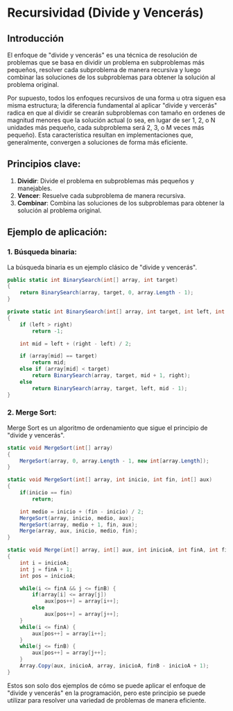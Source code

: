 # Recursividad (Divide y Vencerás)

## Introducción

El enfoque de "divide y vencerás" es una técnica de resolución de problemas que se basa en dividir un problema en subproblemas más pequeños, resolver cada subproblema de manera recursiva y luego combinar las soluciones de los subproblemas para obtener la solución al problema original.

Por supuesto, todos los enfoques recursivos de una forma u otra siguen esa misma estructura;
la diferencia fundamental al aplicar "divide y vercerás" radica en que al dividir se crearán subproblemas con tamaño en ordenes de magnitud menores que la solución actual (o sea, en lugar de ser 1, 2, o N unidades más pequeño, cada subproblema será 2, 3, o M veces más pequeño).
Esta característica resultan en implementaciones que, generalmente, convergen a soluciones de forma más eficiente.

## Principios clave:

1. **Dividir**: Divide el problema en subproblemas más pequeños y manejables.
2. **Vencer**: Resuelve cada subproblema de manera recursiva.
3. **Combinar**: Combina las soluciones de los subproblemas para obtener la solución al problema original.

## Ejemplo de aplicación: 

### 1. Búsqueda binaria:

La búsqueda binaria es un ejemplo clásico de "divide y vencerás".

```csharp
public static int BinarySearch(int[] array, int target)
{
    return BinarySearch(array, target, 0, array.Length - 1);
}

private static int BinarySearch(int[] array, int target, int left, int right)
{
    if (left > right)
        return -1;

    int mid = left + (right - left) / 2;

    if (array[mid] == target)
        return mid;
    else if (array[mid] < target)
        return BinarySearch(array, target, mid + 1, right);
    else
        return BinarySearch(array, target, left, mid - 1);
}
```

### 2. Merge Sort:

Merge Sort es un algoritmo de ordenamiento que sigue el principio de "divide y vencerás".

```csharp
static void MergeSort(int[] array)
{
    MergeSort(array, 0, array.Length - 1, new int[array.Length]);
}

static void MergeSort(int[] array, int inicio, int fin, int[] aux)
{
    if(inicio == fin)
        return;

    int medio = inicio + (fin - inicio) / 2;
    MergeSort(array, inicio, medio, aux);
    MergeSort(array, medio + 1, fin, aux);
    Merge(array, aux, inicio, medio, fin);
}

static void Merge(int[] array, int[] aux, int inicioA, int finA, int finB)
{
    int i = inicioA;
    int j = finA + 1;
    int pos = inicioA;

    while(i <= finA && j <= finB) {
        if(array[i] <= array[j])
            aux[pos++] = array[i++];
        else
            aux[pos++] = array[j++];
    }
    while(i <= finA) {
        aux[pos++] = array[i++];
    }
    while(j <= finB) {
        aux[pos++] = array[j++];
    }
    Array.Copy(aux, inicioA, array, inicioA, finB - inicioA + 1);
}
```

Estos son solo dos ejemplos de cómo se puede aplicar el enfoque de "divide y vencerás" en la programación, pero este principio se puede utilizar para resolver una variedad de problemas de manera eficiente.